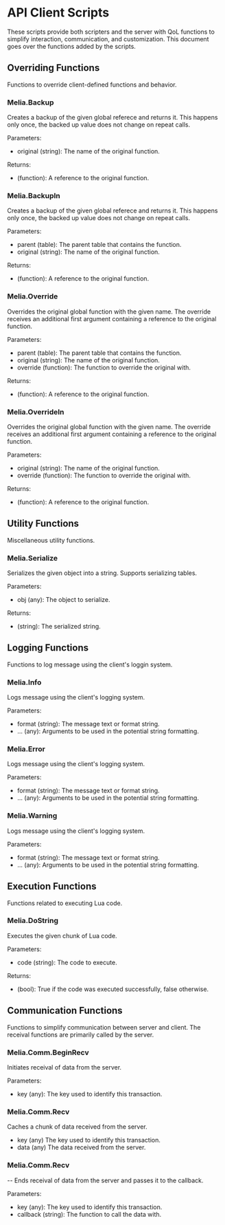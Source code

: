 API Client Scripts
=============================================================================

These scripts provide both scripters and the server with QoL functions
to simplify interaction, communication, and customization. This document
goes over the functions added by the scripts.

## Overriding Functions

Functions to override client-defined functions and behavior.

### Melia.Backup

Creates a backup of the given global referece and returns it. This happens
only once, the backed up value does not change on repeat calls.

Parameters:
- original (string): The name of the original function.

Returns:
- (function): A reference to the original function.

### Melia.BackupIn

Creates a backup of the given global referece and returns it. This happens
only once, the backed up value does not change on repeat calls.

Parameters:
- parent (table): The parent table that contains the function.
- original (string): The name of the original function.

Returns:
- (function): A reference to the original function.

### Melia.Override

Overrides the original global function with the given name. The override
receives an additional first argument containing a reference to the
original function.

Parameters:
- parent (table): The parent table that contains the function.
- original (string): The name of the original function.
- override (function): The function to override the original with.

Returns:
- (function): A reference to the original function.

### Melia.OverrideIn

Overrides the original global function with the given name. The override
receives an additional first argument containing a reference to the
original function.

Parameters:
- original (string): The name of the original function.
- override (function): The function to override the original with.

Returns:
- (function): A reference to the original function.

## Utility Functions

Miscellaneous utility functions.

### Melia.Serialize

Serializes the given object into a string. Supports serializing tables.

Parameters:
- obj (any): The object to serialize.

Returns:
- (string): The serialized string.

## Logging Functions

Functions to log message using the client's loggin system.

### Melia.Info

Logs message using the client's logging system.

Parameters:
- format (string): The message text or format string.
- ... (any): Arguments to be used in the potential string formatting.

### Melia.Error

Logs message using the client's logging system.

Parameters:
- format (string): The message text or format string.
- ... (any): Arguments to be used in the potential string formatting.

### Melia.Warning

Logs message using the client's logging system.

Parameters:
- format (string): The message text or format string.
- ... (any): Arguments to be used in the potential string formatting.

## Execution Functions

Functions related to executing Lua code.

### Melia.DoString

Executes the given chunk of Lua code.

Parameters:
- code (string): The code to execute.

Returns:
- (bool): True if the code was executed successfully, false otherwise.

## Communication Functions

Functions to simplify communication between server and client.
The receival functions are primarily called by the server.

### Melia.Comm.BeginRecv

Initiates receival of data from the server.

Parameters:
- key (any): The key used to identify this transaction.

### Melia.Comm.Recv

Caches a chunk of data received from the server.

- key (any) The key used to identify this transaction.
- data (any) The data received from the server.

### Melia.Comm.Recv

-- Ends receival of data from the server and passes it to the callback.

Parameters:
- key (any): The key used to identify this transaction.
- callback (string): The function to call the data with.
